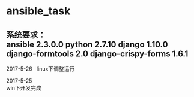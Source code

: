 # ansible_task  

系统要求：  
ansible 2.3.0.0
python 2.7.10
django 1.10.0
django-formtools 2.0
django-crispy-forms 1.6.1  
---  

2017-5-26  
linux下调整运行  

2017-5-25  
win下开发完成
